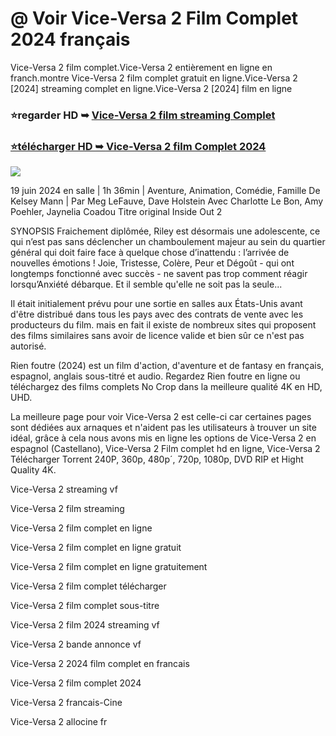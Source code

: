 # @ Voir Vice-Versa 2 Film Complet 2024 français

Vice-Versa 2 film complet.Vice-Versa 2 entièrement en ligne en franch.montre Vice-Versa 2 film complet gratuit en ligne.Vice-Versa 2 [2024] streaming complet en ligne.Vice-Versa 2 [2024] film en ligne

### ⭐regarder HD ➥ <a href="https://reurl.cc/qvg50E" rel="nofollow">Vice-Versa 2 film streaming Complet</p>

### ⭐télécharger HD ➥  <a href="https://reurl.cc/qvg50E" rel="nofollow">Vice-Versa 2 film Complet 2024</p>

<a target="_blank" rel="noopener noreferrer nofollow" href="https://image.tmdb.org/t/p/original/gUSK6ZszOgzO1BNaLuDTta7djgU.jpg"><img src="https://image.tmdb.org/t/p/original/gUSK6ZszOgzO1BNaLuDTta7djgU.jpg" data-canonical-src="https://image.tmdb.org/t/p/original/gUSK6ZszOgzO1BNaLuDTta7djgU.jpg" style="max-width: 100%;"></a>

19 juin 2024 en salle | 1h 36min | Aventure, Animation, Comédie, Famille
De Kelsey Mann | Par Meg LeFauve, Dave Holstein
Avec Charlotte Le Bon, Amy Poehler, Jaynelia Coadou
Titre original Inside Out 2

SYNOPSIS
Fraichement diplômée, Riley est désormais une adolescente, ce qui n’est pas sans déclencher un chamboulement majeur au sein du quartier général qui doit faire face à quelque chose d’inattendu : l’arrivée de nouvelles émotions ! Joie, Tristesse, Colère, Peur et Dégoût - qui ont longtemps fonctionné avec succès - ne savent pas trop comment réagir lorsqu’Anxiété débarque. Et il semble qu'elle ne soit pas la seule...

Il était initialement prévu pour une sortie en salles aux États-Unis avant d'être distribué dans tous les pays avec des contrats de vente avec les producteurs du film.
mais en fait il existe de nombreux sites qui proposent des films similaires sans avoir de licence valide et bien sûr ce n'est pas autorisé.

Rien foutre (2024) est un film d'action, d'aventure et de fantasy en français, espagnol, anglais sous-titré et audio. Regardez Rien foutre en ligne ou téléchargez des films complets No Crop dans la meilleure qualité 4K en HD, UHD.

La meilleure page pour voir Vice-Versa 2 est celle-ci car certaines pages sont dédiées aux arnaques et n'aident pas les utilisateurs à trouver un site idéal, grâce à cela nous avons mis en ligne les options de Vice-Versa 2 en espagnol (Castellano), Vice-Versa 2 Film complet hd en ligne, Vice-Versa 2 Télécharger Torrent 240P, 360p, 480p´, 720p, 1080p, DVD RIP et Hight Quality 4K.

Vice-Versa 2 streaming vf

Vice-Versa 2 film streaming

Vice-Versa 2 film complet en ligne

Vice-Versa 2 film complet en ligne gratuit

Vice-Versa 2 film complet en ligne gratuitement

Vice-Versa 2 film complet télécharger

Vice-Versa 2 film complet sous-titre

Vice-Versa 2 film 2024 streaming vf

Vice-Versa 2 bande annonce vf

Vice-Versa 2 2024 film complet en francais

Vice-Versa 2 film complet 2024

Vice-Versa 2 francais-Cine

Vice-Versa 2 allocine fr
